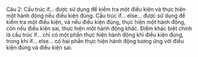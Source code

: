 Câu 2:
Cấu trúc if... được sử dụng để kiểm tra một điều kiện và thực hiện một hành động nếu điều kiện đúng. Cấu trúc if... else... được sử dụng để kiểm tra một điều kiện, và nếu điều kiện đúng, thực hiện một hành động, còn nếu điều kiện sai, thực hiện một hành động khác. Điểm khác biệt chính là cấu trúc if... chỉ có một phần thực hiện hành động khi điều kiện đúng, trong khi if... else... có hai phần thực hiện hành động tương ứng với điều kiện đúng và điều kiện sai.